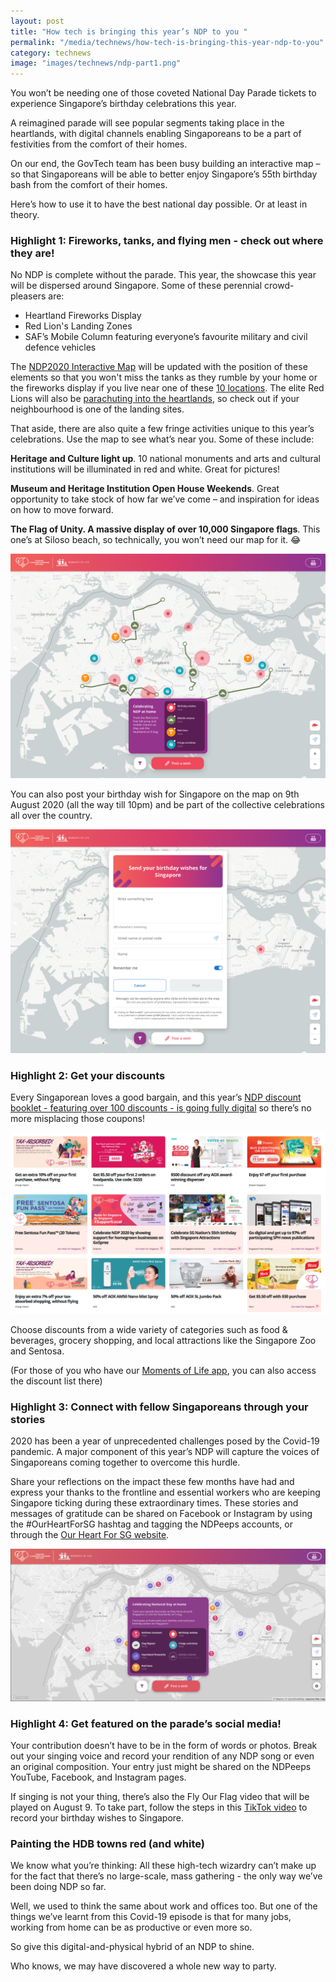 ```yaml
---
layout: post
title: "How tech is bringing this year’s NDP to you "
permalink: "/media/technews/how-tech-is-bringing-this-year-ndp-to-you"
category: technews
image: "images/technews/ndp-part1.png"
---
```


You won’t be needing one of those coveted National Day Parade tickets to experience Singapore’s birthday celebrations this year. 

A reimagined parade will see popular segments taking place in the heartlands, with digital channels enabling Singaporeans to be a part of festivities from the comfort of their homes.

On our end, the GovTech team has been busy building an interactive map – so that Singaporeans will be able to better enjoy Singapore’s 55th birthday bash from the comfort of their homes. 

Here’s how to use it to have the best national day possible. Or at least in theory.

### **Highlight 1: Fireworks, tanks, and flying men - check out where they are!**

No NDP is complete without the parade. This year, the showcase this year will be dispersed around Singapore. Some of these perennial crowd-pleasers are:

 - Heartland Fireworks Display
 - Red Lion's Landing Zones
 - SAF’s Mobile Column featuring everyone’s favourite military and civil defence vehicles 

The [NDP2020 Interactive Map](https://ndp2020.life.gov.sg) will be updated with the position of these elements so that you won't miss the tanks as they rumble by your home or the fireworks display if you live near one of these [10 locations](https://www.straitstimes.com/singapore/aug-9-fireworks-to-take-place-at-10-locations-islandwide). The elite Red Lions will also be [parachuting into the heartlands](https://www.youtube.com/watch?v=mVO6Cl4eeQg&feature=emb_logo), so check out if your neighbourhood is one of the landing sites.

That aside, there are also quite a few fringe activities unique to this year’s celebrations. Use the map to see what’s near you. Some of these include: 

**Heritage and Culture light up**. 10 national monuments and arts and cultural institutions will be illuminated in red and white. Great for pictures! 

**Museum and Heritage Institution Open House Weekends**. Great opportunity to take stock of how far we’ve come – and inspiration for ideas on how to move forward. 

**The Flag of Unity. A massive display of over 10,000 Singapore flags**. This one’s at Siloso beach, so technically, you won’t need our map for it. 😂

![NDP 2020](/images/technews/ndp-part1.png)

You can also post your birthday wish for Singapore on the map on 9th August 2020 (all the way till 10pm) and be part of the collective celebrations all over the country. 

![NDP 2020](/images/technews/ndp-part2.png)

### **Highlight 2: Get your discounts**

Every Singaporean loves a good bargain, and this year’s [NDP discount booklet - featuring over 100 discounts - is going fully digital](https://discounts.life.gov.sg) so there’s no more misplacing those coupons!

![NDP 2020](/images/technews/ndp-part3.png)

Choose discounts from a wide variety of categories such as food & beverages, grocery shopping, and local attractions like the Singapore Zoo and Sentosa. 

(For those of you who have our [Moments of Life app](www.life.gov.sg), you can also access the discount list there)

### **Highlight 3: Connect with fellow Singaporeans through your stories**

2020 has been a year of unprecedented challenges posed by the Covid-19 pandemic. A major component of this year’s NDP will capture the voices of Singaporeans coming together to overcome this hurdle. 

Share your reflections on the impact these few months have had and express your thanks to the frontline and essential workers who are keeping Singapore ticking during these extraordinary times. These stories and messages of gratitude can be shared on Facebook or Instagram by using the #OurHeartForSG hashtag and tagging the NDPeeps accounts, or through the [Our Heart For SG website](https://www.ndp.gov.sg/ourheartforsg/overview). 

![NDP 2020](/images/technews/ndp-part4.png)

### **Highlight 4: Get featured on the parade’s social media!**

Your contribution doesn’t have to be in the form of words or photos. Break out your singing voice and record your rendition of any NDP song or even an original composition. Your entry just might be shared on the NDPeeps YouTube, Facebook, and Instagram pages. 

If singing is not your thing, there’s also the Fly Our Flag video that will be played on August 9. To take part, follow the steps in this [TikTok video](https://www.tiktok.com/@ndpeeps/video/6852242594542456065) to record your birthday wishes to Singapore.  

### **Painting the HDB towns red (and white)**

We know what you’re thinking: All these high-tech wizardry can’t make up for the fact that there’s no large-scale, mass gathering - the only way we’ve been doing NDP so far. 

Well, we used to think the same about work and offices too. But one of the things we’ve learnt from this Covid-19 episode is that for many jobs, working from home can be as productive or even more so. 

So give this digital-and-physical hybrid of an NDP to shine. 

Who knows, we may have discovered a whole new way to party. 


